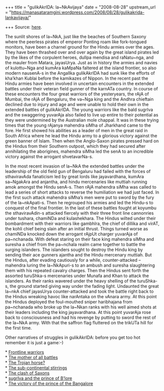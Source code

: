 +++
title = "gulikAkrIDA: la~NkAvijaya"
date = "2008-08-28"
upstream_url = "https://manasataramgini.wordpress.com/2008/08/28/gulikakrida-lankavijaya/"

+++
Source: [here](https://manasataramgini.wordpress.com/2008/08/28/gulikakrida-lankavijaya/).

The sunlit shores of la\~NkA, just like the beaches of Southern Saxony where the peerless pirates of emperor Ponting roam like fork-tongued monitors, have been a charnel ground for the Hindu armies over the ages. They have been thrashed over and over again by the great island pirates led by the likes of the corpulent heroes, dulIpa mendisa and raNatu\~nga, and the mauler from Matara, jayasUrya. Just as in history the armies and navies of kulottu\~Nga and kumAra kaMpaNa faltered at the island frontier, so also modern nausenA-s in the AngalIka gulikAkrIDA had sunk like the efforts of kha’khan Kublai before the kamikazes of Nippon. In the recent past the Hindu armies have been involved in uncertain encounters in the extended battles under their veteran field gunner of the karnATa country. In course of these encounters the four great warriors of the yesteryears, the rAjA of Mumbai, the rAjA of Bengaluru, the va\~Nga king and the Andhra chieftain declined due to injury and age and were unable to hold their own in the extended battles of gulikAkrIDA. The young warriors like the bald sugrIva and the swaggering yuvarAja also failed to live up entire to their potential as they were undermined by the Australian mole chappal. It was in these trying times that the young rAjanya mahendra siMha of Jharkhand came to the fore. He first showed his abilities as a leader of men in the great raid in South Africa where he lead the Hindu army to a glorious victory against the green banner of Islam. Then when the Anglo-Saxon pirates pressed hard on the Hindus from their Southern outpost, which they had secured after annihilating the aborigines, mahendra siMha led the senA to an incredible victory against the arrogant shvetavarNa-s.

In the most recent invasion of la\~NkA the extended battles under the leadership of the old field gun of Bengaluru had failed with the forces of sthaviravAda fanaticism led by great lords like jayavardhana, kumAra sa\~NgakAra and anjantha, and hindu mercenaries like muttiah running amok amongst the Hindu senA-s. Then rAjA mahendra siMha was called to lead a series of short attacks to reverse the humiliation we had just faced. In the first such attack mahendra siMha’s men were put to sword by the fury of the la\~nkApati-s. Then he regrouped his armies and led the Hindu-s to conquest of the final frontier. In the last of these battles fought at koyumbu the sthaviravAdin-s attacked fiercely with their three front line cannonries under tushara, chamiNDa and kulashekhara. The Hindus wilted under their bombardment with their warriors like gambhIra, the chief of dillika and virAT, the kohli chief being slain after an initial thrust. Things turned worse as chamiNDa knocked down the arrogant rAjpUt charger yuvarAja of pa\~nchanada. With defeat staring on their face king mahendra siMha and suresha a chief from the pa\~nchala realm came together to battle the surging islanders. The islanders sought to destroy the Hindu king by sending their ace gunners ajantha and the Hindu mercenary muttiah. But the Hindus, after evading cautiously for a while, counter-attacked – mahendra luring the la\~NkApuri-s to an ambush and suresha slaughtering them with his repeated cavalry charges. Then the Hindus sent forth the assorted turuShka-s mercenaries under Munafa and Khan to attack the islanders. As their ranks wavered under the heavy shelling of the turuShka-s, the ground started giving way under the fading light. Undaunted the great la\~nkA chief jayasUrya counter-attacked and took the battle right back to the Hindus wreaking havoc like narAntaka on the vAnara army. At this point the Hindus deployed the foul-mouthed sniper haribhajana from pa\~nchanada who broke up the la\~Nkan ranks with his well aimed shots at their leaders including the king jayavardhana. At this point yuvarAja rose back to consciousness and had his revenge by putting to sword the rest of the la\~NkA army. With that the saffron flag fluttered on the trikUTa hill for the first time.

Other narratives of struggles in gulikAkrIDA: before you get too hot remember it is just a game:-)

\* [Frontline warriors](../2003/09/06/frontline-warriors/)  
\* [The mother of all battles](../2003/12/16/the-mother-of-all-battles/)  
\* [The Trojan horse?](../2005/11/12/the-trojan-horse/)  
\* [The sub-continental stirrings](../2005/12/18/the-sub-continental-stirrings/)  
\* [The clash of Saxons](../2005/08/28/the-clash-of-saxons/)  
\* [sugrIva and the prince of B’lore](../2006/06/11/surgriva-and-the-prince-of-blore/)  
\* [The victory of the prince of the Bangalore](../2006/07/10/the-victory-of-the-prince-of-the-bangalore/)

